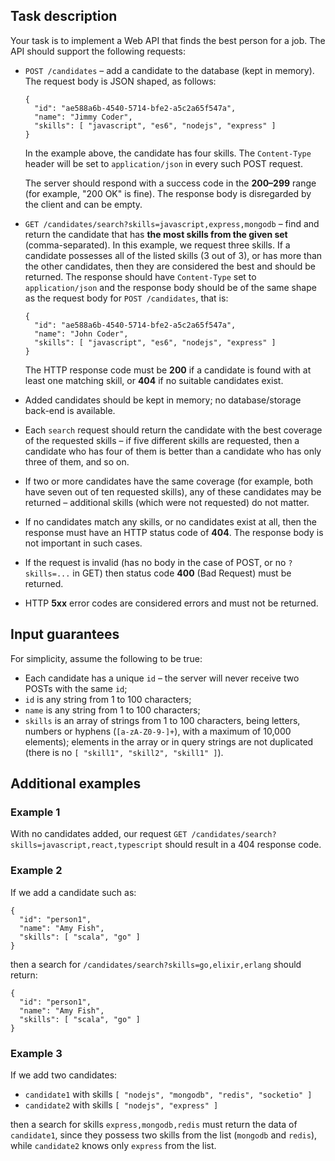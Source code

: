 <div id="standard_task_description" class="protected" style="height: 100%; overflow: auto; word-break: break-word;"><div class="task-description__TaskContentWrapper-sc-380ibo-1 gHbVUV task-description-content"><h2>Task description</h2>
<p>Your task is to implement a Web API that finds the best person for a job. The API should support the following requests:</p>
<ul>
<li>
<p><code>POST /candidates</code> – add a candidate to the database (kept in memory). The request body is JSON shaped, as follows:</p>
<pre><code class="language-json">{
  "id": "ae588a6b-4540-5714-bfe2-a5c2a65f547a",
  "name": "Jimmy Coder",
  "skills": [ "javascript", "es6", "nodejs", "express" ]
}
</code></pre>
<p>In the example above, the candidate has four skills.
The <code>Content-Type</code> header will be set to <code>application/json</code> in every such POST request.</p>
<p>The server should respond with a success code in the <strong>200–299</strong> range (for example, "200 OK" is fine). The response body is disregarded by the client and can be empty.</p>
</li>
<li>
<p><code>GET /candidates/search?skills=javascript,express,mongodb</code> – find and return the candidate that has <strong>the most skills from the given set</strong> (comma-separated). In this example, we request three skills. If a candidate possesses all of the listed skills (3 out of 3), or has more than the other candidates, then they are considered the best and should be returned. The response should have <code>Content-Type</code> set to <code>application/json</code> and the response body should be of the same shape as the request body for <code>POST /candidates</code>, that is:</p>
<pre><code class="language-json">{
  "id": "ae588a6b-4540-5714-bfe2-a5c2a65f547a",
  "name": "John Coder",
  "skills": [ "javascript", "es6", "nodejs", "express" ]
}
</code></pre>
<p>The HTTP response code must be <strong>200</strong> if a candidate is found with at least one matching skill, or <strong>404</strong> if no suitable candidates exist.</p>
</li>
<li>
<p>Added candidates should be kept in memory; no database/storage back-end is available.</p>
</li>
<li>
<p>Each <code>search</code> request should return the candidate with the best coverage of the requested skills – if five different skills are requested, then a candidate who has four of them is better than a candidate who has only three of them, and so on.</p>
</li>
<li>
<p>If two or more candidates have the same coverage (for example, both have seven out of ten requested skills), any of these candidates may be returned – additional skills (which were not requested) do not matter.</p>
</li>
<li>
<p>If no candidates match any skills, or no candidates exist at all, then the response must have an HTTP status code of <strong>404</strong>. The response body is not important in such cases.</p>
</li>
<li>
<p>If the request is invalid (has no body in the case of POST, or no <code>?skills=...</code> in GET) then status code <strong>400</strong> (Bad Request) must be returned.</p>
</li>
<li>
<p>HTTP <strong>5xx</strong> error codes are considered errors and must not be returned.</p>
</li>
</ul>
<h2>Input guarantees</h2>
<p>For simplicity, assume the following to be true:</p>
<ul>
<li>Each candidate has a unique <code>id</code> – the server will never receive two POSTs with the same <code>id</code>;</li>
<li><code>id</code> is any string from 1 to 100 characters;</li>
<li><code>name</code> is any string from 1 to 100 characters;</li>
<li><code>skills</code> is an array of strings from 1 to 100 characters, being letters, numbers or hyphens (<code>[a-zA-Z0-9-]+</code>), with a maximum of 10,000 elements); elements in the array or in query strings are not duplicated (there is no <code>[ "skill1", "skill2", "skill1" ]</code>).</li>
</ul>
<h2>Additional examples</h2>
<h3>Example 1</h3>
<p>With no candidates added, our request <code>GET /candidates/search?skills=javascript,react,typescript</code> should result in a 404 response code.</p>
<h3>Example 2</h3>
<p>If we add a candidate such as:</p>
<pre><code class="language-json">{
  "id": "person1",
  "name": "Amy Fish",
  "skills": [ "scala", "go" ]
}
</code></pre>
<p>then a search for <code>/candidates/search?skills=go,elixir,erlang</code> should return:</p>
<pre><code class="language-json">{
  "id": "person1",
  "name": "Amy Fish",
  "skills": [ "scala", "go" ]
}
</code></pre>
<h3>Example 3</h3>
<p>If we add two candidates:</p>
<ul>
<li><code>candidate1</code> with skills <code>[ "nodejs", "mongodb", "redis", "socketio" ]</code></li>
<li><code>candidate2</code> with skills <code>[ "nodejs", "express" ]</code></li>
</ul>
<p>then a search for skills <code>express,mongodb,redis</code> must return the data of <code>candidate1</code>, since they possess two skills from the list (<code>mongodb</code> and <code>redis</code>), while <code>candidate2</code> knows only <code>express</code> from the list.</p></div></div> 
